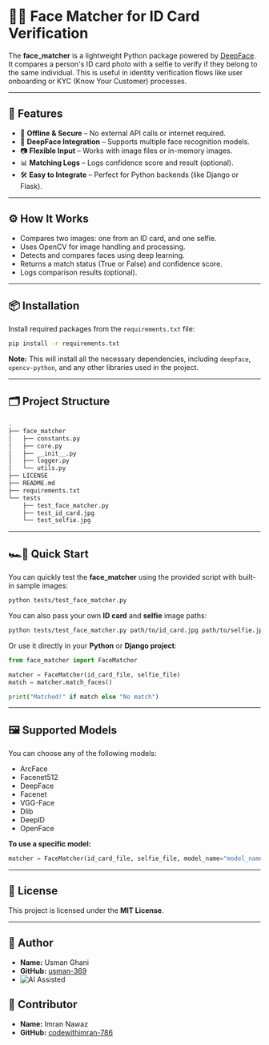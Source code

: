 # 🧔‍♂️ Face Matcher for ID Card Verification

The **face_matcher** is a lightweight Python package powered by [DeepFace](https://github.com/serengil/deepface). It compares a person's ID card photo with a selfie to verify if they belong to the same individual. This is useful in identity verification flows like user onboarding or KYC (Know Your Customer) processes.

---

## 🚀 Features

- 🔐 **Offline & Secure** – No external API calls or internet required.
- 🧬 **DeepFace Integration** – Supports multiple face recognition models.
- 📷 **Flexible Input** – Works with image files or in-memory images.
- 📊 **Matching Logs** – Logs confidence score and result (optional).
- 🛠️ **Easy to Integrate** – Perfect for Python backends (like Django or Flask).

---

## ⚙️ How It Works

- Compares two images: one from an ID card, and one selfie.
- Uses OpenCV for image handling and processing.
- Detects and compares faces using deep learning.
- Returns a match status (True or False) and confidence score.
- Logs comparison results (optional).

---

## 📦 Installation

Install required packages from the `requirements.txt` file:

```bash
pip install -r requirements.txt
```

**Note:** This will install all the necessary dependencies, including
`deepface`, `opencv-python`, and any other libraries used in the project.

---

## 🗂️ Project Structure

```bash
.
├── face_matcher
│   ├── constants.py
│   ├── core.py
│   ├── __init__.py
│   ├── logger.py
│   └── utils.py
├── LICENSE
├── README.md
├── requirements.txt
└── tests
    ├── test_face_matcher.py
    ├── test_id_card.jpg
    └── test_selfie.jpg
```

---

## 🏎️🏁 Quick Start

You can quickly test the **face_matcher** using the provided script with built-in sample images:

```bash
python tests/test_face_matcher.py
```

You can also pass your own **ID card** and **selfie** image paths:

```bash
python tests/test_face_matcher.py path/to/id_card.jpg path/to/selfie.jpg
```

Or use it directly in your **Python** or **Django project**:

```python
from face_matcher import FaceMatcher

matcher = FaceMatcher(id_card_file, selfie_file)
match = matcher.match_faces()

print("Matched!" if match else "No match")
```

---

## 🖼️ Supported Models

You can choose any of the following models:

- ArcFace
- Facenet512
- DeepFace
- Facenet
- VGG-Face
- Dlib
- DeepID
- OpenFace

**To use a specific model:**

```python
matcher = FaceMatcher(id_card_file, selfie_file, model_name="model_name")
```

---

## 📜 License

This project is licensed under the **MIT License**.

---

## 👤 Author

- **Name:** Usman Ghani
- **GitHub:** [usman-369](https://github.com/usman-369)
- ![AI Assisted](https://img.shields.io/badge/Built_with-ChatGPT-8A2BE2?logo=openai&logoColor=white&style=flat-square)

## 👤 Contributor

- **Name:** Imran Nawaz
- **GitHub:** [codewithimran-786](https://github.com/codewithimran-786)
